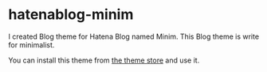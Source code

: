 # hatenablog-minim

I created Blog theme for Hatena Blog named Minim.
This Blog theme is write for minimalist.

You can install this theme from [the theme store](https://blog.hatena.ne.jp/-/store/theme/26006613491263151) and use it.

